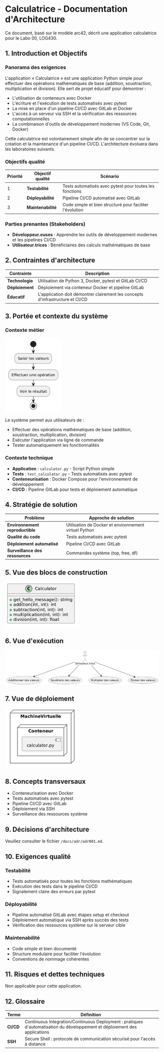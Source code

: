 # Calculatrice - Documentation d'Architecture
Ce document, basé sur le modèle arc42, décrit une application calculatrice pour le Labo 00, LOG430.

## 1. Introduction et Objectifs

### Panorama des exigences
L'application « Calculatrice » est une application Python simple pour effectuer des opérations mathématiques de base (addition, soustraction, multiplication et division). Elle sert de projet éducatif pour démontrer :
- L'utilisation de conteneurs avec Docker
- L'écriture et l'exécution de tests automatisés avec pytest
- La mise en place d'un pipeline CI/CD avec GitLab et Docker
- L'accès à un serveur via SSH et la vérification des ressources computationnelles
- La combinaison d'outils de développement modernes (VS Code, Git, Docker)

Cette calculatrice est volontairement simple afin de se concentrer sur la création et la maintenance d'un pipeline CI/CD. L'architecture évoluera dans les laboratoires suivants.

### Objectifs qualité
| Priorité | Objectif qualité | Scénario |
|----------|------------------|----------|
| 1 | **Testabilité** | Tests automatisés avec pytest pour toutes les fonctions |
| 2 | **Déployabilité** | Pipeline CI/CD automatisé avec GitLab |
| 3 | **Maintenabilité** | Code simple et bien structuré pour faciliter l'évolution |

### Parties prenantes (Stakeholders)
- **Développeur.euses** : Apprendre les outils de développement modernes et les pipelines CI/CD
- **Utilisateur.trices** : Bénéficiaires des calculs mathématiques de base

## 2. Contraintes d'architecture

| Contrainte | Description |
|------------|-------------|
| **Technologie** | Utilisation de Python 3, Docker, pytest et GitLab CI/CD |
| **Déploiement** | Déploiement via conteneur Docker et pipeline GitLab |
| **Éducatif** | L'application doit démontrer clairement les concepts d'infrastructure et CI/CD |

## 3. Portée et contexte du système

### Contexte métier
![Activity](activity.png)

Le système permet aux utilisateurs de :
- Effectuer des opérations mathématiques de base (addition, soustraction, multiplication, division)
- Exécuter l'application via ligne de commande
- Tester automatiquement les fonctionnalités

### Contexte technique
- **Application** : `calculator.py` - Script Python simple
- **Tests** : `test_calculator.py` - Tests automatisés avec pytest
- **Conteneurisation** : Docker Compose pour l'environnement de développement
- **CI/CD** : Pipeline GitLab pour tests et déploiement automatique

## 4. Stratégie de solution

| Problème | Approche de solution |
|----------|---------------------|
| **Environnement reproductible** | Utilisation de Docker et environnement virtuel Python |
| **Qualité du code** | Tests automatisés avec pytest |
| **Déploiement automatisé** | Pipeline CI/CD avec GitLab |
| **Surveillance des ressources** | Commandes système (top, free, df) |

## 5. Vue des blocs de construction
![Class](class.png)

## 6. Vue d'exécution
![Use Case](use_case.png)

## 7. Vue de déploiement
![Deployment](deployment.png)

## 8. Concepts transversaux
- Conteneurisation avec Docker
- Tests automatisés avec pytest
- Pipeline CI/CD avec GitLab
- Déploiement via SSH
- Surveillance des ressources système

## 9. Décisions d'architecture
Veuillez consulter le fichier `/docs/adr/adr001.md`.

## 10. Exigences qualité

### Testabilité
- Tests automatisés pour toutes les fonctions mathématiques
- Exécution des tests dans le pipeline CI/CD
- Signalement claire des erreurs par pytest

### Déployabilité
- Pipeline automatisé GitLab avec étapes setup et checkout
- Déploiement automatique via SSH après succès des tests
- Vérification des ressources système sur le serveur cible

### Maintenabilité
- Code simple et bien documenté
- Structure modulaire pour faciliter l'évolution
- Conventions de nommage cohérentes

## 11. Risques et dettes techniques
Non applicable pour cette application.

## 12. Glossaire

| Terme | Définition |
|-------|------------|
| **CI/CD** | Continuous Integration/Continuous Deployment : pratiques d'automatisation du développement et déploiement des applications |
| **SSH** | Secure Shell : protocole de communication sécurisé pour l'accès à distance |